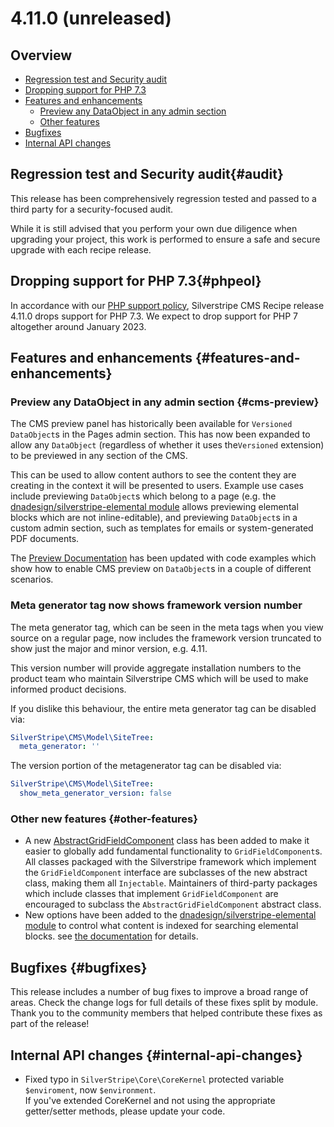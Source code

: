 # 4.11.0 (unreleased)

## Overview

- [Regression test and Security audit](#audit)
- [Dropping support for PHP 7.3](#phpeol)
- [Features and enhancements](#features-and-enhancements)
  - [Preview any DataObject in any admin section](#cms-preview)
  - [Other features](#other-features)
- [Bugfixes](#bugfixes)
- [Internal API changes](#internal-api-changes)


## Regression test and Security audit{#audit}

This release has been comprehensively regression tested and passed to a third party for a security-focused audit. 

While it is still advised that you perform your own due diligence when upgrading your project, this work is performed to ensure a safe and secure upgrade with each recipe release.

## Dropping support for PHP 7.3{#phpeol}

In accordance with our [PHP support policy](/Getting_Started/Server_Requirements), Silverstripe CMS Recipe release 4.11.0 drops support for PHP 7.3. We expect to drop support for PHP 7 altogether around January 2023.

## Features and enhancements {#features-and-enhancements}

### Preview any DataObject in any admin section {#cms-preview}

The CMS preview panel has historically been available for `Versioned` `DataObject`s in the Pages admin section. This has now been expanded to allow any `DataObject` (regardless of whether it uses the`Versioned` extension) to be previewed in any section of the CMS.

This can be used to allow content authors to see the content they are creating in the context it will be presented to users. Example use cases include previewing `DataObject`s which belong to a page (e.g. the [dnadesign/silverstripe-elemental module](https://github.com/silverstripe/silverstripe-elemental) allows previewing elemental blocks which are not inline-editable), and previewing `DataObject`s in a custom admin section, such as templates for emails or system-generated PDF documents.

The [Preview Documentation](https://docs.silverstripe.org/en/4/developer_guides/customising_the_admin_interface/preview/) has been updated with code examples which show how to enable CMS preview on `DataObject`s in a couple of different scenarios.

### Meta generator tag now shows framework version number

The meta generator tag, which can be seen in the meta tags when you view source on a regular page, now includes the framework version truncated to show just the major and minor version, e.g. 4.11. 

This version number will provide aggregate installation numbers to the product team who maintain Silverstripe CMS which will be used to make informed product decisions.

If you dislike this behaviour, the entire meta generator tag can be disabled via:

```yml
SilverStripe\CMS\Model\SiteTree:
  meta_generator: ''
```

The version portion of the metagenerator tag can be disabled via:

```yml
SilverStripe\CMS\Model\SiteTree:
  show_meta_generator_version: false
```

### Other new features {#other-features}

- A new [AbstractGridFieldComponent](https://api.silverstripe.org/4/SilverStripe/Forms/GridField/AbstractGridFieldComponent.html) class has been added to make it easier to globally add fundamental functionality to `GridFieldComponent`s. All classes packaged with the Silverstripe framework which implement the `GridFieldComponent` interface are subclasses of the new abstract class, making them all `Injectable`. Maintainers of third-party packages which include classes that implement `GridFieldComponent` are encouraged to subclass the `AbstractGridFieldComponent` abstract class.
- New options have been added to the [dnadesign/silverstripe-elemental module](https://github.com/silverstripe/silverstripe-elemental) to control what content is indexed for searching elemental blocks. see [the documentation](https://github.com/silverstripe/silverstripe-elemental/blob/4/docs/en/searching-blocks.md) for details.

## Bugfixes {#bugfixes}

This release includes a number of bug fixes to improve a broad range of areas. Check the change logs for full details of these fixes split by module. Thank you to the community members that helped contribute these fixes as part of the release!

## Internal API changes {#internal-api-changes}

 - Fixed typo in `SilverStripe\Core\CoreKernel` protected variable `$enviroment`, now `$environment`.  
   If you've extended CoreKernel and not using the appropriate getter/setter methods, please update your code.

<!--- Changes below this line will be automatically regenerated -->

<!--- Changes above this line will be automatically regenerated -->
